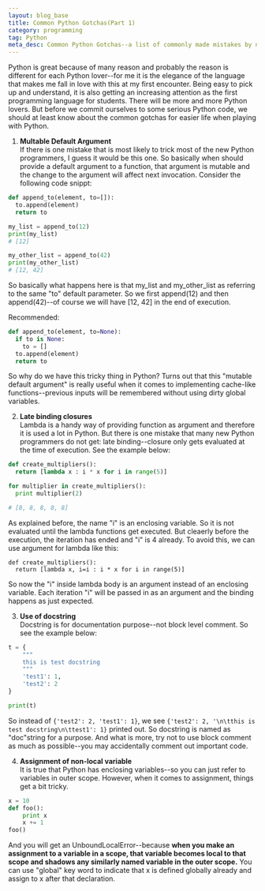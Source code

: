 ```yaml
---
layout: blog_base
title: Common Python Gotchas(Part 1)
category: programming
tag: Python
meta_desc: Common Python Gotchas--a list of commonly made mistakes by new Python programmers
---
```


Python is great because of many reason and probably the reason is different for each Python lover--for me it is the elegance of the language that makes me fall in love with this at my first encounter. Being easy to pick up and understand, it is also getting an increasing attention as the first programming language for students. There will be more and more Python lovers. But before we commit ourselves to some serious Python code, we should at least know about the common gotchas for easier life when playing with Python.

1. **Multable Default Argument**<br>
  If there is one mistake that is most likely to trick most of the new Python programmers, I guess it would be this one. So basically when should provide a default argument to a function, that argument is mutable and the change to the argument will affect next invocation. Consider the following code snippt:

  ```python
  def append_to(element, to=[]):
    to.append(element)
    return to

  my_list = append_to(12)
  print(my_list)
  # [12]

  my_other_list = append_to(42)
  print(my_other_list)
  # [12, 42]
  ```

  So basically what happens here is that my_list and my_other_list as referring to the same "to" default parameter. So we first append(12) and then append(42)--of course we will have [12, 42] in the end of execution.

  Recommended:

  ```python
  def append_to(element, to=None):
    if to is None:
      to = []
    to.append(element)
    return to
  ```

  So why do we have this tricky thing in Python? Turns out that this "mutable default argument" is really useful when it comes to implementing cache-like functions--previous inputs will be remembered without using dirty global variables.

2. **Late binding closures**<br>
  Lambda is a handy way of providing function as argument and therefore it is used a lot in Python. But there is one mistake that many new Python programmers do not get: late binding--closure only gets evaluated at the time of execution. See the example below:

  ```python
  def create_multipliers():
    return [lambda x : i * x for i in range(5)]

  for multiplier in create_multipliers():
    print multiplier(2)

  # [8, 8, 8, 8, 8]
  ```

  As explained before, the name "i" is an enclosing variable. So it is not evaluated until the lambda functions get executed. But cleaerly before the execution, the iteration has ended and "i" is 4 already. To avoid this, we can use argument for lambda like this:

  ```
  def create_multipliers():
    return [lambda x, i=i : i * x for i in range(5)]
  ```
  So now the "i" inside lambda body is an argument instead of an enclosing variable. Each iteration "i" will be passed in as an argument and the binding happens as just expected.

3. **Use of docstring**<br>
  Docstring is for documentation purpose--not block level comment. So see the example below:

  ```python
  t = {
      """
      this is test docstring
      """
      'test1': 1,
      'test2': 2
  }

  print(t)
  ```

  So instead of <code>{'test2': 2, 'test1': 1}</code>, we see <code>{'test2': 2, '\n\tthis is test docstring\n\ttest1': 1}</code> printed out. So docstring is named as "doc"string for a purpose. And what is more, try not to use block comment as much as possible--you may accidentally comment out important code.

4. **Assignment of non-local variable**<br>
  It is true that Python has enclosing variables--so you can just refer to variables in outer scope. However, when it comes to assignment, things get a bit tricky.

  ```python
  x = 10
  def foo():
      print x
      x += 1
  foo()
  ```

  And you will get an UnboundLocalError--because **when you make an assignment to a variable in a scope, that variable becomes local to that scope and shadows any similarly named variable in the outer scope.** You can use "global" key word to indicate that x is defined globally already and assign to x after that declaration.
